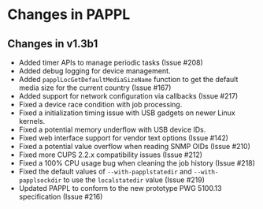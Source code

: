 Changes in PAPPL
================

Changes in v1.3b1
-----------------

- Added timer APIs to manage periodic tasks (Issue #208)
- Added debug logging for device management.
- Added `papplLocGetDefaultMediaSizeName` function to get the default media size
  for the current country (Issue #167)
- Added support for network configuration via callbacks (Issue #217)
- Fixed a device race condition with job processing.
- Fixed a initialization timing issue with USB gadgets on newer Linux kernels.
- Fixed a potential memory underflow with USB device IDs.
- Fixed web interface support for vendor text options (Issue #142)
- Fixed a potential value overflow when reading SNMP OIDs (Issue #210)
- Fixed more CUPS 2.2.x compatibility issues (Issue #212)
- Fixed a 100% CPU usage bug when cleaning the job history (Issue #218)
- Fixed the default values of `--with-papplstatedir` and `--with-papplsockdir`
  to use the `localstatedir` value (Issue #219)
- Updated PAPPL to conform to the new prototype PWG 5100.13 specification
  (Issue #216)
